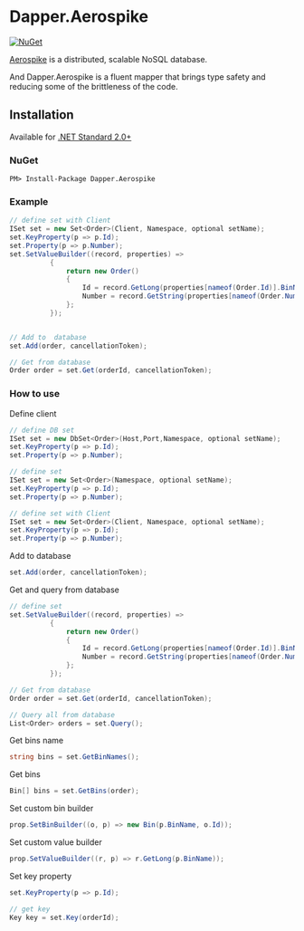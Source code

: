 
[projectUri]: https://github.com/AChehre/Dapper.Aerospike
[projectGit]: git@github.com:AChehre/Dapper.Aerospike.git


# Dapper.Aerospike
[![NuGet](https://img.shields.io/nuget/v/Dapper.Aerospike.svg)](https://www.nuget.org/packages/Dapper.Aerospike)

[Aerospike](https://github.com/aerospike) is a distributed, scalable NoSQL database.

And Dapper.Aerospike is a fluent mapper that brings type safety and reducing some of the brittleness of the code.

## Installation
Available for [.NET Standard 2.0+](https://docs.microsoft.com/en-gb/dotnet/standard/net-standard)

### NuGet
```
PM> Install-Package Dapper.Aerospike
```

### Example
```C#
// define set with Client
ISet set = new Set<Order>(Client, Namespace, optional setName);
set.KeyProperty(p => p.Id);
set.Property(p => p.Number);
set.SetValueBuilder((record, properties) =>
          {
              return new Order()
              {
                  Id = record.GetLong(properties[nameof(Order.Id)].BinName),
                  Number = record.GetString(properties[nameof(Order.Number)].BinName)
              };
          });


// Add to  database
set.Add(order, cancellationToken);

// Get from database
Order order = set.Get(orderId, cancellationToken);
```

### How to use

Define client
```C#
// define DB set
ISet set = new DbSet<Order>(Host,Port,Namespace, optional setName);
set.KeyProperty(p => p.Id);
set.Property(p => p.Number);

// define set
ISet set = new Set<Order>(Namespace, optional setName);
set.KeyProperty(p => p.Id);
set.Property(p => p.Number);

// define set with Client
ISet set = new Set<Order>(Client, Namespace, optional setName);
set.KeyProperty(p => p.Id);
set.Property(p => p.Number);
```

Add to database
```C#
set.Add(order, cancellationToken);
```

Get and query from database
```C#
// define set
set.SetValueBuilder((record, properties) =>
          {
              return new Order()
              {
                  Id = record.GetLong(properties[nameof(Order.Id)].BinName),
                  Number = record.GetString(properties[nameof(Order.Number)].BinName)
              };
          });

// Get from database
Order order = set.Get(orderId, cancellationToken);

// Query all from database
List<Order> orders = set.Query();        
```


Get bins name
```C#
string bins = set.GetBinNames();
```
Get bins
```C#
Bin[] bins = set.GetBins(order);
```
Set custom bin builder
```C#
prop.SetBinBuilder((o, p) => new Bin(p.BinName, o.Id));
```
Set custom value builder
```C#
prop.SetValueBuilder((r, p) => r.GetLong(p.BinName));
```
Set key property
```C#
set.KeyProperty(p => p.Id);

// get key
Key key = set.Key(orderId);
```
